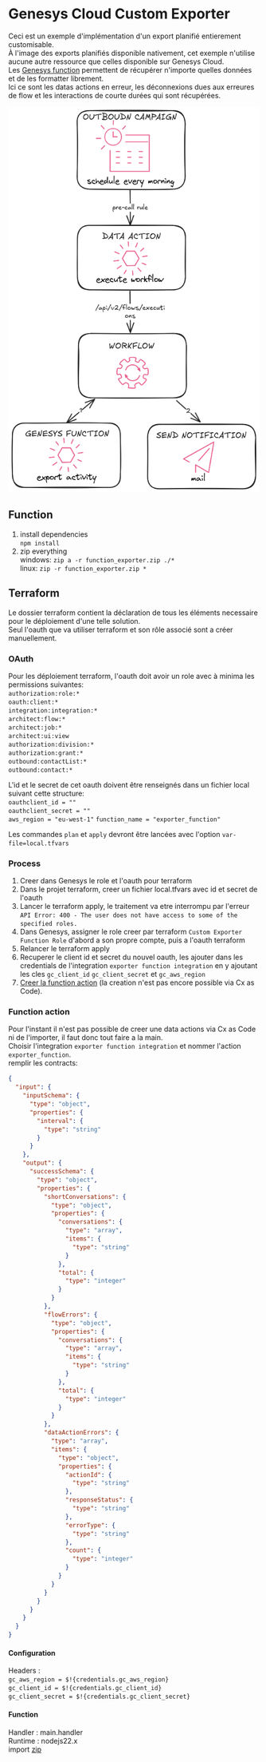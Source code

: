 # Genesys Cloud Custom Exporter

Ceci est un exemple d'implémentation d'un export planifié entierement customisable.  
À l'image des exports planifiés disponible nativement, cet exemple n'utilise aucune autre ressource que celles disponible sur Genesys Cloud.  
Les [Genesys function](https://developer.genesys.cloud/blog/2025-01-14-genesys-functions/) permettent de récupérer n'importe quelles données et de les formatter librement.  
Ici ce sont les datas actions en erreur, les déconnexions dues aux erreures de flow et les interactions de courte durées qui sont récupérées.

![](docs/schedule-exporter.png)

## Function

1. install dependencies  
   `npm install`
2. zip everything  
   windows: `zip a -r function_exporter.zip ./*`  
   linux: `zip -r function_exporter.zip *`

## Terraform

Le dossier terraform contient la déclaration de tous les éléments necessaire pour le déploiement d'une telle solution.  
Seul l'oauth que va utiliser terraform et son rôle associé sont a créer manuellement.

### OAuth

Pour les déploiement terraform, l'oauth doit avoir un role avec à minima les permissions suivantes:  
`authorization:role:*`  
`oauth:client:*`  
`integration:integration:*`  
`architect:flow:*`  
`architect:job:*`  
`architect:ui:view`  
`authorization:division:*`  
`authorization:grant:*`  
`outbound:contactList:*`  
`outbound:contact:*`  

L'id et le secret de cet oauth doivent être renseignés dans un fichier local suivant cette structure:  
`oauthclient_id = ""`  
`oauthclient_secret = ""`  
`aws_region = "eu-west-1"`
`function_name = "exporter_function"`

Les commandes `plan` et `apply` devront être lancées avec l'option `var-file=local.tfvars`

### Process

1. Creer dans Genesys le role et l'oauth pour terraform
2. Dans le projet terraform, creer un fichier local.tfvars avec id et secret de l'oauth
3. Lancer le terraform apply, le traitement va etre interrompu par l'erreur `API Error: 400 - The user does not have access to some of the specified roles.`
4. Dans Genesys, assigner le role creer par terraform `Custom Exporter Function Role` d'abord a son propre compte, puis a l'oauth terraform
5. Relancer le terraform apply
6. Recuperer le client id et secret du nouvel oauth, les ajouter dans les credentials de l'integration `exporter function integration` en y ajoutant les cles `gc_client_id` `gc_client_secret` et `gc_aws_region`
7. [Creer la function action](#function-action) (la creation n'est pas encore possible via Cx as Code).

### Function action

<a name="function-action"></a>
Pour l'instant il n'est pas possible de creer une data actions via Cx as Code ni de l'importer, il faut donc tout faire a la main.  
Choisir l'integration `exporter function integration` et nommer l'action `exporter_function`.  
remplir les contracts:  

```json
{
  "input": {
    "inputSchema": {
      "type": "object",
      "properties": {
        "interval": {
          "type": "string"
        }
      }
    },
    "output": {
      "successSchema": {
        "type": "object",
        "properties": {
          "shortConversations": {
            "type": "object",
            "properties": {
              "conversations": {
                "type": "array",
                "items": {
                  "type": "string"
                }
              },
              "total": {
                "type": "integer"
              }
            }
          },
          "flowErrors": {
            "type": "object",
            "properties": {
              "conversations": {
                "type": "array",
                "items": {
                  "type": "string"
                }
              },
              "total": {
                "type": "integer"
              }
            }
          },
          "dataActionErrors": {
            "type": "array",
            "items": {
              "type": "object",
              "properties": {
                "actionId": {
                  "type": "string"
                },
                "responseStatus": {
                  "type": "string"
                },
                "errorType": {
                  "type": "string"
                },
                "count": {
                  "type": "integer"
                }
              }
            }
          }
        }
      }
    }
  }
}
```
#### Configuration
Headers :  
`gc_aws_region = $!{credentials.gc_aws_region}`  
`gc_client_id = $!{credentials.gc_client_id}`  
`gc_client_secret = $!{credentials.gc_client_secret}`  

#### Function
Handler : main.handler  
Runtime : nodejs22.x  
import [zip](./function/function_exporter.zip)
